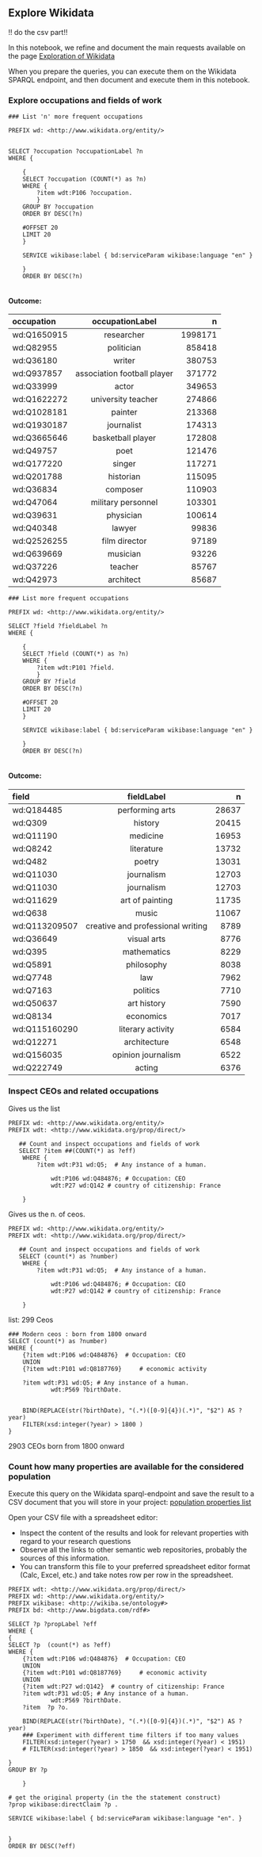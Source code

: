 ## Explore Wikidata
!! do the csv part!!

In this notebook, we refine and document the main requests available on the page [Exploration of Wikidata](../documentation/wikidata/Wikidata-exploration.md) 


When you prepare the queries, you can execute them on the Wikidata SPARQL endpoint, and then document and execute them in this notebook.
### Explore occupations and fields of work

```sparql
### List 'n' more frequent occupations

PREFIX wd: <http://www.wikidata.org/entity/>


SELECT ?occupation ?occupationLabel ?n
WHERE {

    {
    SELECT ?occupation (COUNT(*) as ?n)
    WHERE {
        ?item wdt:P106 ?occupation.
        }
    GROUP BY ?occupation 
    ORDER BY DESC(?n)

    #OFFSET 20
    LIMIT 20
    }

    SERVICE wikibase:label { bd:serviceParam wikibase:language "en" }
    
    }
    ORDER BY DESC(?n)


```
#### Outcome: 

| occupation | occupationLabel | n |
| :---         |     :---:      |          ---: |
| wd:Q1650915 	| researcher |	1998171 |
| wd:Q82955	| politician	| 858418 |
| wd:Q36180	| writer	| 380753 |
| wd:Q937857	| association football player | 371772 |
| wd:Q33999	| actor | 349653 |
| wd:Q1622272	| university teacher | 274866 |
| wd:Q1028181	| painter | 213368 |
| wd:Q1930187	| journalist | 174313 |
| wd:Q3665646	| basketball player	| 172808 |
| wd:Q49757	| poet | 121476 |
| wd:Q177220	| singer	| 117271|
| wd:Q201788	| historian	| 115095 |
| wd:Q36834	| composer	| 110903 |
| wd:Q47064	| military personnel	| 103301 |
| wd:Q39631	| physician	| 100614 |
| wd:Q40348	| lawyer	| 99836 |
| wd:Q2526255	| film director	| 97189 |
| wd:Q639669	| musician	| 93226 |
| wd:Q37226	| teacher	| 85767 |
| wd:Q42973	| architect	| 85687|

```sparql
### List more frequent occupations

PREFIX wd: <http://www.wikidata.org/entity/>

SELECT ?field ?fieldLabel ?n
WHERE {

    {
    SELECT ?field (COUNT(*) as ?n)
    WHERE {
        ?item wdt:P101 ?field.
        }
    GROUP BY ?field 
    ORDER BY DESC(?n)

    #OFFSET 20
    LIMIT 20
    }

    SERVICE wikibase:label { bd:serviceParam wikibase:language "en" }
    
    }
    ORDER BY DESC(?n)


```
#### Outcome: 

| field | fieldLabel | n |
| :---         |     :---:      |          ---: |
| wd:Q184485	| performing arts| 28637         |
| wd:Q309	   | history        |	20415       |
| wd:Q11190	   | medicine | 16953 |
| wd:Q8242     |	literature | 13732 |
| wd:Q482      |	poetry | 13031 |
| wd:Q11030    |	journalism | 12703 
| wd:Q11030    |	journalism | 12703 |
| wd:Q11629    |	art of painting |11735 |
| wd:Q638      | music | 11067 |
| wd:Q113209507 |	creative and professional writing |8789 |
| wd:Q36649 |	visual arts | 8776 | 
| wd:Q395 | mathematics | 8229 |
| wd:Q5891 | philosophy | 8038 |
| wd:Q7748 | law | 7962 |
| wd:Q7163 | politics | 7710 |
| wd:Q50637 | art history | 7590 |
| wd:Q8134 | economics | 7017 |
| wd:Q115160290 | literary activity | 6584 |
| wd:Q12271 | architecture | 6548 |
| wd:Q156035 | opinion journalism | 6522 |
| wd:Q222749 | acting | 6376 |

### Inspect CEOs and related occupations

Gives us the list
```sparql
PREFIX wd: <http://www.wikidata.org/entity/>
PREFIX wdt: <http://www.wikidata.org/prop/direct/>

   ## Count and inspect occupations and fields of work
   SELECT ?item ##(COUNT(*) as ?eff)
    WHERE {
        ?item wdt:P31 wd:Q5;  # Any instance of a human.

            wdt:P106 wd:Q484876; # Occupation: CEO
            wdt:P27 wd:Q142 # country of citizenship: France

    }  
```

Gives us the n. of ceos.
```sparql
PREFIX wd: <http://www.wikidata.org/entity/>
PREFIX wdt: <http://www.wikidata.org/prop/direct/>

   ## Count and inspect occupations and fields of work
   SELECT (count(*) as ?number)
    WHERE {
        ?item wdt:P31 wd:Q5;  # Any instance of a human.

            wdt:P106 wd:Q484876; # Occupation: CEO
            wdt:P27 wd:Q142 # country of citizenship: France

    }  
```
list: 299 Ceos

```sparql
### Modern ceos : born from 1800 onward
SELECT (count(*) as ?number)
WHERE {
    {?item wdt:P106 wd:Q484876}  # Occupation: CEO
    UNION
    {?item wdt:P101 wd:Q8187769}     # economic activity 
    
    ?item wdt:P31 wd:Q5; # Any instance of a human.
            wdt:P569 ?birthDate.
    

    BIND(REPLACE(str(?birthDate), "(.*)([0-9]{4})(.*)", "$2") AS ?year)
    FILTER(xsd:integer(?year) > 1800 )
}
```
2903 CEOs born from 1800 onward

### Count how many properties are available for the considered population

Execute this query on the Wikidata sparql-endpoint and save the result to a CSV document that you will store in your project: [population properties list](../Wikidata/properties_20250309.csv)


Open your CSV file with a spreadsheet editor:
* Inspect the content of the results and look for relevant properties with regard to your research questions
* Observe all the links to other semantic web repositories, probably the sources of this information.
* You can transform this file to your preferred spreadsheet editor format (Calc, Excel, etc.) and take notes row per row in the spreadsheet.


```sparql
PREFIX wdt: <http://www.wikidata.org/prop/direct/>
PREFIX wd: <http://www.wikidata.org/entity/>
PREFIX wikibase: <http://wikiba.se/ontology#>
PREFIX bd: <http://www.bigdata.com/rdf#>

SELECT ?p ?propLabel ?eff
WHERE {
{
SELECT ?p  (count(*) as ?eff)
WHERE {
    {?item wdt:P106 wd:Q484876}  # Occupation: CEO
    UNION
    {?item wdt:P101 wd:Q8187769}     # economic activity 
    UNION
    {?item wdt:P27 wd:Q142}  # country of citizenship: France   
    ?item wdt:P31 wd:Q5; # Any instance of a human.
            wdt:P569 ?birthDate.
    ?item  ?p ?o.

    BIND(REPLACE(str(?birthDate), "(.*)([0-9]{4})(.*)", "$2") AS ?year)
    ### Experiment with different time filters if too many values
    FILTER(xsd:integer(?year) > 1750  && xsd:integer(?year) < 1951)
    # FILTER(xsd:integer(?year) > 1850  && xsd:integer(?year) < 1951)

}
GROUP BY ?p 

    }

# get the original property (in the the statement construct)     
?prop wikibase:directClaim ?p .

SERVICE wikibase:label { bd:serviceParam wikibase:language "en". } 


}  
ORDER BY DESC(?eff)
```
